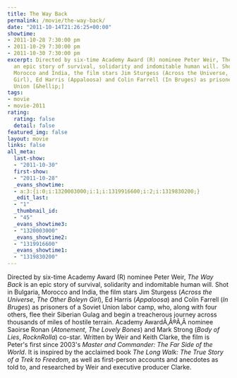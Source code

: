 ```yaml
---
title: The Way Back
permalink: /movie/the-way-back/
date: "2011-10-14T21:26:25+00:00"
showtime:
- 2011-10-28 7:30:00 pm
- 2011-10-29 7:30:00 pm
- 2011-10-30 7:30:00 pm
excerpt: Directed by six-time Academy Award (R) nominee Peter Weir, The Way Back is
  an epic story of survival, solidarity and indomitable human will. Shot in Bulgaria,
  Morocco and India, the film stars Jim Sturgess (Across the Universe, The Other Boleyn
  Girl), Ed Harris (Appaloosa) and Colin Farrell (In Bruges) as prisoners of a Soviet
  Union [&hellip;]
tags:
- movie
- movie-2011
rating:
  rating: false
  detail: false
featured_img: false
layout: movie
links: false
all_meta:
  last-show:
  - "2011-10-30"
  first-show:
  - "2011-10-28"
  _evans_showtime:
  - a:3:{i:0;i:1320003000;i:1;i:1319916600;i:2;i:1319830200;}
  _edit_last:
  - "1"
  _thumbnail_id:
  - "45"
  _evans_showtime3:
  - "1320003000"
  _evans_showtime2:
  - "1319916600"
  _evans_showtime1:
  - "1319830200"
---
```


Directed by six-time Academy Award (R) nominee Peter Weir, *The Way Back* is an epic story of survival, solidarity and indomitable human will. Shot in Bulgaria, Morocco and India, the film stars Jim Sturgess (*Across the Universe*, *The Other Boleyn Girl*), Ed Harris (*Appaloosa*) and Colin Farrell (*In Bruges*) as prisoners of a Soviet Union labor camp, who, along with four others, flee their Siberian Gulag and begin a treacherous journey across thousands of miles of hostile terrain. Academy AwardÃ‚Â®Ã‚Â nominee Saoirse Ronan (*Atonement*, *The Lovely Bones*) and Mark Strong (*Body of Lies*, *RocknRolla*) co-star. Written by Weir and Keith Clarke, the film is Peter's first since 2003's *Master and Commander: The Far Side of the World*. It is inspired by the acclaimed book *The Long Walk: The True Story of a Trek to Freedom*, as well as first-person accounts and anecdotes as told to, and researched by Weir and executive producer Clarke.
